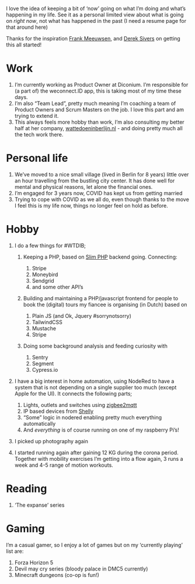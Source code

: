I love the idea of keeping a bit of ‘now’ going on what I’m doing and what’s happening in my life.
See it as a personal limited view about what is going on _right now_, not what has happened in the past (I need a resume page for that around here)

Thanks for the inspiration [Frank Meeuwsen][1], and [Derek Sivers][2] on getting this all started!

# Work

1. I’m currently working as Product Owner at Diconium. I’m responsible for (a part of) the weconnect.ID app, this is taking most of my time these days.
2. I’m also “Team Lead”, pretty much meaning I’m coaching a team of Product Owners and Scrum Masters on the job. I love this part and am trying to extend it.
3. This always feels more hobby than work, I’m also consulting my better half at her company, [wattedoeninberlijn.nl][3] - and doing pretty much all the tech work there.

# Personal life

1. We’ve moved to a nice small village (lived in Berlin for 8 years) little over an hour travelling from the bustling city center. It has done well for mental and physical reasons, let alone the financial ones.
2. I’m engaged for 3 years now, COVID has kept us from getting married
3. Trying to cope with COVID as we all do, even though thanks to the move I feel this is my life now, things no longer feel on hold as before.

# Hobby

1. I do a few things for #WTDIB;
	1. Keeping a PHP, based on [Slim PHP][4] backend going. Connecting:
		1. Stripe
		2. Moneybird
		3. Sendgrid
		4. and some other API’s

	1. Building and maintaining a PHP/javascript frontend for people to book the (digital) tours my fiancee is organising (in Dutch) based on
		1. Plain JS (and Ok, Jquery #sorrynotsorry)
		2. TailwindCSS
		3. Mustache
		4. Stripe

	1. Doing some background analysis and feeding curiosity with
		1. Sentry
		2. Segment
		3. Cypress.io

2. I have a big interest in home automation, using NodeRed to have a system that is not depending on a single supplier too much (except Apple for the UI). It connects the following parts;
	1. Lights, outlets and switches using [zigbee2mqtt][5]
	2. IP based devices from [Shelly][6]
	3. “Some” logic in nodered enabling pretty much everything automatically
	4. And _everything_ is of course running on one of my raspberry Pi’s!

3. I picked up photography again
4. I started running again after gaining 12 KG during the corona period. Together with mobility exercises I’m getting into a flow again, 3 runs a week and 4-5 range of motion workouts.

# Reading

1. ‘The expanse’ series

# Gaming

I’m a casual gamer, so I enjoy a lot of games but on my ‘currently playing’ list are:

1. Forza Horizon 5
2. Devil may cry series (bloody palace in DMC5 currently)
3. Minecraft dungeons (co-op is fun!)

[1]:	https://diggingthedigital.com/now/
[2]:	https://sive.rs/now3
[3]:	https://wattedoeninberlijn.nl
[4]:	https://www.slimframework.com
[5]:	https://www.zigbee2mqtt.io
[6]:	https://shelly.cloud